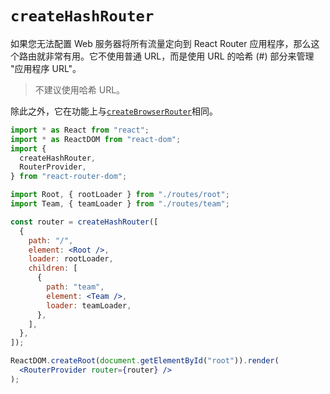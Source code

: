 # `createHashRouter`

如果您无法配置 Web 服务器将所有流量定向到 React Router 应用程序，那么这个路由就非常有用。它不使用普通 URL，而是使用 URL 的哈希 (#) 部分来管理 "应用程序 URL"。

> 不建议使用哈希 URL。
>

除此之外，它在功能上与[`createBrowserRouter`](../routers/create-browser-router)相同。

```jsx
import * as React from "react";
import * as ReactDOM from "react-dom";
import {
  createHashRouter,
  RouterProvider,
} from "react-router-dom";

import Root, { rootLoader } from "./routes/root";
import Team, { teamLoader } from "./routes/team";

const router = createHashRouter([
  {
    path: "/",
    element: <Root />,
    loader: rootLoader,
    children: [
      {
        path: "team",
        element: <Team />,
        loader: teamLoader,
      },
    ],
  },
]);

ReactDOM.createRoot(document.getElementById("root")).render(
  <RouterProvider router={router} />
);
```